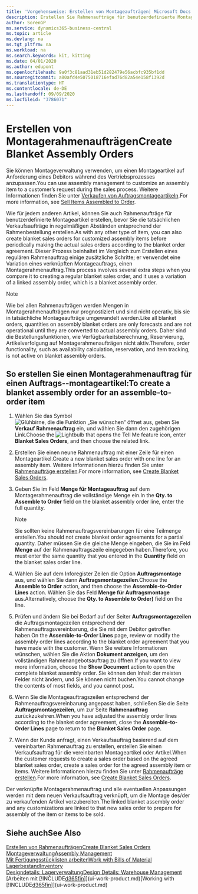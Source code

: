 ```yaml
---
title: 'Vorgehensweise: Erstellen von Montageaufträgen| Microsoft Docs'
description: Erstellen Sie Rahmenaufträge für benutzerdefinierte Montageartikel, bevor Sie die tatsächlichen Verkaufsaufträge in regelmäßigen Abständen entsprechend der Rahmenbestellung erstellen.
author: SorenGP
ms.service: dynamics365-business-central
ms.topic: article
ms.devlang: na
ms.tgt_pltfrm: na
ms.workload: na
ms.search.keywords: kit, kitting
ms.date: 04/01/2020
ms.author: edupont
ms.openlocfilehash: 9a0f3c81aad31eb51d282479e56acbfc935bf1dd
ms.sourcegitcommit: a80afd4e5075018716efad76d82a54e158f1392d
ms.translationtype: HT
ms.contentlocale: de-DE
ms.lasthandoff: 09/09/2020
ms.locfileid: "3786071"
---
```

# <a name="create-blanket-assembly-orders"></a><span data-ttu-id="f4f31-103">Erstellen von Montagerahmenaufträgen</span><span class="sxs-lookup"><span data-stu-id="f4f31-103">Create Blanket Assembly Orders</span></span>
<span data-ttu-id="f4f31-104">Sie können Montageverwaltung verwenden, um einen Montageartikel auf Anforderung eines Debitors während des Vertriebsprozesses anzupassen.</span><span class="sxs-lookup"><span data-stu-id="f4f31-104">You can use assembly management to customize an assembly item to a customer’s request during the sales process.</span></span> <span data-ttu-id="f4f31-105">Weitere Informationen finden Sie unter [Verkaufen von Auftragsmontageartikeln](assembly-how-to-sell-items-assembled-to-order.md).</span><span class="sxs-lookup"><span data-stu-id="f4f31-105">For more information, see [Sell Items Assembled to Order](assembly-how-to-sell-items-assembled-to-order.md).</span></span>  

 <span data-ttu-id="f4f31-106">Wie für jedem anderen Artikel, können Sie auch Rahmenaufträge für benutzerdefinierte Montageartikel erstellen, bevor Sie die tatsächlichen Verkaufsaufträge in regelmäßigen Abständen entsprechend der Rahmenbestellung erstellen.</span><span class="sxs-lookup"><span data-stu-id="f4f31-106">As with any other type of item, you can also create blanket sales orders for customized assembly items before periodically making the actual sales orders according to the blanket order agreement.</span></span> <span data-ttu-id="f4f31-107">Dieser Prozess beinhaltet im Vergleich zum Erstellen eines regulären Rahmenauftrag einige zusätzliche Schritte; er verwendet eine Variation eines verknüpften Montageauftrags, einen Montagerahmenauftrag.</span><span class="sxs-lookup"><span data-stu-id="f4f31-107">This process involves several extra steps when you compare it to creating a regular blanket sales order, and it uses a variation of a linked assembly order, which is a blanket assembly order.</span></span>

> [!NOTE]  
>  <span data-ttu-id="f4f31-108">Wie bei allen Rahmenaufträgen werden Mengen in Montagerahmenaufträgen nur prognostiziert und sind nicht operativ, bis sie in tatsächliche Montageaufträge umgewandelt werden.</span><span class="sxs-lookup"><span data-stu-id="f4f31-108">Like all blanket orders, quantities on assembly blanket orders are only forecasts and are not operational until they are converted to actual assembly orders.</span></span> <span data-ttu-id="f4f31-109">Daher sind die Bestellungsfunktionen, wie Verfügbarkeitsberechnung, Reservierung, Artikelverfolgung auf Montagerahmenaufträgen nicht aktiv.</span><span class="sxs-lookup"><span data-stu-id="f4f31-109">Therefore, order functionality, such as availability calculation, reservation, and item tracking, is not active on blanket assembly orders.</span></span>  

## <a name="to-create-a-blanket-assembly-order-for-an-assemble-to-order-item"></a><span data-ttu-id="f4f31-110">So erstellen Sie einen Montagerahmenauftrag für einen Auftrags\-\-montageartikel:</span><span class="sxs-lookup"><span data-stu-id="f4f31-110">To create a blanket assembly order for an assemble\-to\-order item</span></span>  
1. <span data-ttu-id="f4f31-111">Wählen Sie das Symbol ![Glühbirne, die die Funktion „Sie wünschen“ öffnet](media/ui-search/search_small.png "Was möchten Sie tun?") aus, geben Sie **Verkauf Rahmenauftrag** ein, und wählen Sie dann den zugehörigen Link.</span><span class="sxs-lookup"><span data-stu-id="f4f31-111">Choose the ![Lightbulb that opens the Tell Me feature](media/ui-search/search_small.png "Tell me what you want to do") icon, enter **Blanket Sales Orders**, and then choose the related link.</span></span>  
2. <span data-ttu-id="f4f31-112">Erstellen Sie einen neune Rahmenauftrag mit einer Zeile für einen Montageartikel.</span><span class="sxs-lookup"><span data-stu-id="f4f31-112">Create a new blanket sales order with one line for an assembly item.</span></span> <span data-ttu-id="f4f31-113">Weitere Informationen hierzu finden Sie unter [Rahmenaufträge erstellen](sales-how-to-create-blanket-sales-orders.md).</span><span class="sxs-lookup"><span data-stu-id="f4f31-113">For more information, see [Create Blanket Sales Orders](sales-how-to-create-blanket-sales-orders.md).</span></span>  
3. <span data-ttu-id="f4f31-114">Geben Sie im Feld **Menge für Montageauftrag** auf dem Montagerahmenauftrag die vollständige Menge ein.</span><span class="sxs-lookup"><span data-stu-id="f4f31-114">In the **Qty. to Assemble to Order** field on the blanket assembly order line, enter the full quantity.</span></span>

    > [!NOTE]  
    >  <span data-ttu-id="f4f31-115">Sie sollten keine Rahmenauftragsvereinbarungen für eine Teilmenge erstellen.</span><span class="sxs-lookup"><span data-stu-id="f4f31-115">You should not create blanket order agreements for a partial quantity.</span></span> <span data-ttu-id="f4f31-116">Daher müssen Sie die gleiche Menge eingeben, die Sie im Feld **Menge** auf der Rahmenauftragszeile eingegeben haben.</span><span class="sxs-lookup"><span data-stu-id="f4f31-116">Therefore, you must enter the same quantity that you entered in the **Quantity** field on the blanket sales order line.</span></span>  

4. <span data-ttu-id="f4f31-117">Wählen Sie auf dem Inforegister Zeilen die Option **Auftragsmontage** aus, und wählen Sie dann **Auftragsmontagezeilen**.</span><span class="sxs-lookup"><span data-stu-id="f4f31-117">Choose the **Assemble to Order** action, and then choose the **Assemble-to-Order Lines** action.</span></span> <span data-ttu-id="f4f31-118">Wählen Sie das Feld **Menge für Auftragsmontage** aus.</span><span class="sxs-lookup"><span data-stu-id="f4f31-118">Alternatively, choose the **Qty. to Assemble to Order)** field on the line.</span></span>  
5. <span data-ttu-id="f4f31-119">Prüfen und ändern Sie bei Bedarf auf der Seiter **Auftragsmontagezeilen** die Auftragsmontagezeilen entsprechend der Rahmenauftragsvereinbarung, die Sie mit dem Debitor getroffen haben.</span><span class="sxs-lookup"><span data-stu-id="f4f31-119">On the **Assemble-to-Order Lines** page, review or modify the assembly order lines according to the blanket order agreement that you have made with the customer.</span></span> <span data-ttu-id="f4f31-120">Wenn Sie weitere Informationen wünschen, wählen Sie die Aktion **Dokument anzeigen**, um den vollständigen Rahmenangebotsauftrag zu öffnen.</span><span class="sxs-lookup"><span data-stu-id="f4f31-120">If you want to view more information, choose the **Show Document** action to open the complete blanket assembly order.</span></span> <span data-ttu-id="f4f31-121">Sie können den Inhalt der meisten Felder nicht ändern, und Sie können nicht buchen.</span><span class="sxs-lookup"><span data-stu-id="f4f31-121">You cannot change the contents of most fields, and you cannot post.</span></span>  
6. <span data-ttu-id="f4f31-122">Wenn Sie die Montageauftragszeilen entsprechend der Rahmenauftragsvereinbarung angepasst haben, schließen Sie die Seite **Auftragsmontagezeilen**, um zur Seite **Rahmenauftrag** zurückzukehren.</span><span class="sxs-lookup"><span data-stu-id="f4f31-122">When you have adjusted the assembly order lines according to the blanket order agreement, close the **Assemble-to-Order Lines** page to return to the **Blanket Sales Order** page.</span></span>  
7. <span data-ttu-id="f4f31-123">Wenn der Kunde anfragt, einen Verkaufsauftrag basierend auf dem vereinbarten Rahmenauftrag zu erstellen, erstellen Sie einen Verkaufsauftrag für die vereinbarten Montageartikel oder Artikel.</span><span class="sxs-lookup"><span data-stu-id="f4f31-123">When the customer requests to create a sales order based on the agreed blanket sales order, create a sales order for the agreed assembly item or items.</span></span> <span data-ttu-id="f4f31-124">Weitere Informationen hierzu finden Sie unter [Rahmenaufträge erstellen](sales-how-to-create-blanket-sales-orders.md).</span><span class="sxs-lookup"><span data-stu-id="f4f31-124">For more information, see [Create Blanket Sales Orders](sales-how-to-create-blanket-sales-orders.md).</span></span>

<span data-ttu-id="f4f31-125">Der verknüpfte Montagerahmenauftrag und alle eventuellen Anpassungen werden mit dem neuen Verkaufsauftrag verknüpft, um die Montage des/der zu verkaufenden Artikel vorzubereiten.</span><span class="sxs-lookup"><span data-stu-id="f4f31-125">The linked blanket assembly order and any customizations are linked to that new sales order to prepare for assembly of the item or items to be sold.</span></span>  

## <a name="see-also"></a><span data-ttu-id="f4f31-126">Siehe auch</span><span class="sxs-lookup"><span data-stu-id="f4f31-126">See Also</span></span>
[<span data-ttu-id="f4f31-127">Erstellen von Rahmenaufträgen</span><span class="sxs-lookup"><span data-stu-id="f4f31-127">Create Blanket Sales Orders</span></span>](sales-how-to-create-blanket-sales-orders.md)  
[<span data-ttu-id="f4f31-128">Montageverwaltung</span><span class="sxs-lookup"><span data-stu-id="f4f31-128">Assembly Management</span></span>](assembly-assemble-items.md)  
[<span data-ttu-id="f4f31-129">Mit Fertigungsstücklisten arbeiten</span><span class="sxs-lookup"><span data-stu-id="f4f31-129">Work with Bills of Material</span></span>](inventory-how-work-BOMs.md)  
[<span data-ttu-id="f4f31-130">Lagerbestand</span><span class="sxs-lookup"><span data-stu-id="f4f31-130">Inventory</span></span>](inventory-manage-inventory.md)  
[<span data-ttu-id="f4f31-131">Designdetails: Lagerverwaltung</span><span class="sxs-lookup"><span data-stu-id="f4f31-131">Design Details: Warehouse Management</span></span>](design-details-warehouse-management.md)  
<span data-ttu-id="f4f31-132">[Arbeiten mit [!INCLUDE[d365fin](includes/d365fin_md.md)]](ui-work-product.md)</span><span class="sxs-lookup"><span data-stu-id="f4f31-132">[Working with [!INCLUDE[d365fin](includes/d365fin_md.md)]](ui-work-product.md)</span></span>
